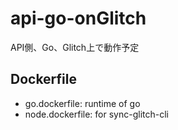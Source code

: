 # api-go-onGlitch
API側、Go、Glitch上で動作予定

## Dockerfile
* go.dockerfile: runtime of go
* node.dockerfile: for sync-glitch-cli
